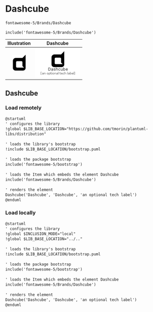 # Dashcube


```text
fontawesome-5/Brands/Dashcube
```

```text
include('fontawesome-5/Brands/Dashcube')
```



| Illustration | Dashcube |
| :---: | :---: |
| ![illustration for Illustration](../../fontawesome-5/Brands/Dashcube.png) | ![illustration for Dashcube](../../fontawesome-5/Brands/Dashcube.Local.png) |




## Dashcube

### Load remotely
```plantuml
@startuml
' configures the library
!global $LIB_BASE_LOCATION="https://github.com/tmorin/plantuml-libs/distribution"

' loads the library's bootstrap
!include $LIB_BASE_LOCATION/bootstrap.puml

' loads the package bootstrap
include('fontawesome-5/bootstrap')

' loads the Item which embeds the element Dashcube
include('fontawesome-5/Brands/Dashcube')

' renders the element
Dashcube('Dashcube', 'Dashcube', 'an optional tech label')
@enduml
```

### Load locally
```plantuml
@startuml
' configures the library
!global $INCLUSION_MODE="local"
!global $LIB_BASE_LOCATION="../.."

' loads the library's bootstrap
!include $LIB_BASE_LOCATION/bootstrap.puml

' loads the package bootstrap
include('fontawesome-5/bootstrap')

' loads the Item which embeds the element Dashcube
include('fontawesome-5/Brands/Dashcube')

' renders the element
Dashcube('Dashcube', 'Dashcube', 'an optional tech label')
@enduml
```


